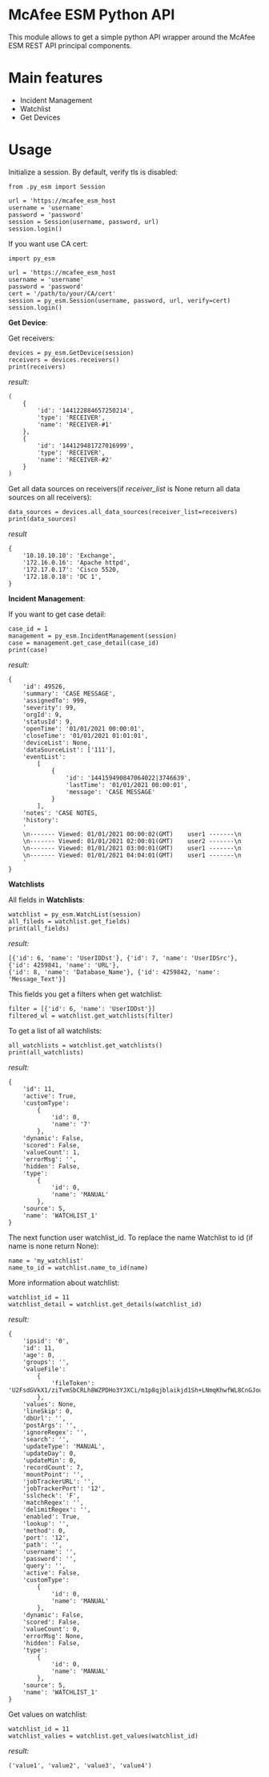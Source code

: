 # McAfee ESM Python API

This module allows to get a simple python API
wrapper around the McAfee ESM REST API principal components.

# Main features

- Incident Management
- Watchlist
- Get Devices


# Usage

Initialize a session. By default, verify tls is disabled:

    from .py_esm import Session
    
    url = 'https://mcafee_esm_host
    username = 'username'
    password = 'password'
    session = Session(username, password, url)
    session.login()

If you want use CA cert:
    
    import py_esm

    url = 'https://mcafee_esm_host
    username = 'username'
    password = 'password'
    cert = '/path/to/your/CA/cert'
    session = py_esm.Session(username, password, url, verify=cert)
    session.login()

**Get Device**:

Get receivers:

    devices = py_esm.GetDevice(session)
    receivers = devices.receivers()
    print(receivers)

_result:_


    (
        {
            'id': '144122884657250214',
            'type': 'RECEIVER',
            'name': 'RECEIVER-#1'
        },
        {
            'id': '144129481727016999',
            'type': 'RECEIVER',
            'name': 'RECEIVER-#2'
        }
    )

Get all data sources on receivers(if _receiver_list_ is None return all data sources on all receivers):

    data_sources = devices.all_data_sources(receiver_list=receivers)
    print(data_sources)

_result_

    {
        '10.10.10.10': 'Exchange',
        '172.16.0.16': 'Apache httpd',
        '172.17.0.17': 'Cisco 5520,
        '172.18.0.18': 'DC 1',
    }

**Incident Management**:

If you want to get case detail:

    case_id = 1
    management = py_esm.IncidentManagement(session)
    case = management.get_case_detail(case_id)
    print(case)

_result:_
    
    {
        'id': 49526,
        'summary': 'CASE MESSAGE',
        'assignedTo': 999,
        'severity': 99,
        'orgId': 9,
        'statusId': 9,
        'openTime': '01/01/2021 00:00:01',
        'closeTime': '01/01/2021 01:01:01',
        'deviceList': None,
        'dataSourceList': ['111'],
        'eventList': 
            [
                {  
                    'id': '144159490847064022|3746639',
                    'lastTime': '01/01/2021 00:00:01',
                    'message': 'CASE MESSAGE'
                }
            ],
        'notes': 'CASE NOTES,
        'history':
        '
        \n------- Viewed: 01/01/2021 00:00:02(GMT)    user1 -------\n
        \n------- Viewed: 01/01/2021 02:00:01(GMT)    user2 -------\n
        \n------- Viewed: 01/01/2021 03:00:01(GMT)    user1 -------\n
        \n------- Viewed: 01/01/2021 04:04:01(GMT)    user1 -------\n
        '
    }

**Watchlists**

All fields in **Watchlists**:
   
    watchlist = py_esm.WatchList(session)
    all_fileds = watchlist.get_fields)
    print(all_fields)

_result:_
    
    [{'id': 6, 'name': 'UserIDDst'}, {'id': 7, 'name': 'UserIDSrc'}, {'id': 4259841, 'name': 'URL'},
    {'id': 8, 'name': 'Database_Name'}, {'id': 4259842, 'name': 'Message_Text'}]


This fields you get a filters when get watchlist:
        
    filter = [{'id': 6, 'name': 'UserIDDst'}]
    filtered_wl = watchlist.get_watchlists(filter)

To get a list of all watchlists:

    all_watchlists = watchlist.get_watchlists()
    print(all_watchlists)

_result:_ 

    {
        'id': 11,
        'active': True,
        'customType': 
            {
                'id': 0,
                'name': '7'
            },
        'dynamic': False,
        'scored': False,
        'valueCount': 1,
        'errorMsg': '',
        'hidden': False, 
        'type':
            {
                'id': 0,
                'name': 'MANUAL'
            },
        'source': 5,
        'name': 'WATCHLIST_1'
    }


The next function user watchlist_id. To replace the name Watchlist to id (if name is none return None):

    name = 'my_watchlist'
    name_to_id = watchlist.name_to_id(name)

More information about watchlist:

    watchlist_id = 11
    watchlist_detail = watchlist.get_details(watchlist_id)

_result:_ 

    {
        'ipsid': '0',
        'id': 11,
        'age': 0,
        'groups': '',
        'valueFile':
            {
                'fileToken': 'U2FsdGVkX1/ziTvmSbCRLh8WZPDHo3YJXCi/m1p8qjblaikjd1Sh+LNmqKhwfWL8CnGJouHX0KeudNM4LiMDwg..'
            },
        'values': None,
        'lineSkip': 0,
        'dbUrl': '',
        'postArgs': '',
        'ignoreRegex': '',
        'search': '', 
        'updateType': 'MANUAL',
        'updateDay': 0,
        'updateMin': 0,
        'recordCount': 7,
        'mountPoint': '',
        'jobTrackerURL': '',
        'jobTrackerPort': '12',
        'sslcheck': 'F',
        'matchRegex': '',
        'delimitRegex': '',
        'enabled': True,
        'lookup': '',
        'method': 0,
        'port': '12',
        'path': '',
        'username': '',
        'password': '',
        'query': '',
        'active': False,
        'customType': 
            {
                'id': 0,
                'name': 'MANUAL'
            },
        'dynamic': False,
        'scored': False,
        'valueCount': 0,
        'errorMsg': None,
        'hidden': False,
        'type': 
            {
                'id': 0,
                'name': 'MANUAL'
            },
        'source': 5,
        'name': 'WATCHLIST_1'
    }

Get values on watchlist:

    watchlist_id = 11
    watchlist_valies = watchlist.get_values(watchlist_id)

_result:_

    ('value1', 'value2', 'value3', 'value4')



    
    
